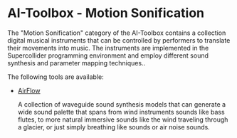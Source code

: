 # AI-Toolbox - Motion Sonification

The "Motion Sonification" category of the AI-Toolbox contains a collection digital musical instruments that can be controlled by performers to translate their movements into music. The instruments are implemented in the Supercollider programming environment and employ different sound synthesis and parameter mapping techniques.. 

The following tools are available:

- [AirFlow](AirFlow)

  A collection of waveguide sound synthesis models that can generate a wide sound palette that spans from wind instruments sounds like bass flutes, to more natural immersive sounds like the wind traveling through a glacier, or just simply breathing like sounds or air noise sounds.

  
